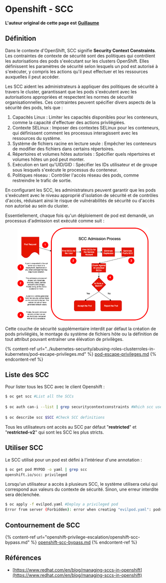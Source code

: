 # Openshift - SCC

**L'auteur original de cette page est** [**Guillaume**](https://www.linkedin.com/in/guillaume-chapela-ab4b9a196)

## Définition

Dans le contexte d'OpenShift, SCC signifie **Security Context Constraints**. Les contraintes de contexte de sécurité sont des politiques qui contrôlent les autorisations des pods s'exécutant sur les clusters OpenShift. Elles définissent les paramètres de sécurité selon lesquels un pod est autorisé à s'exécuter, y compris les actions qu'il peut effectuer et les ressources auxquelles il peut accéder.

Les SCC aident les administrateurs à appliquer des politiques de sécurité à travers le cluster, garantissant que les pods s'exécutent avec les autorisations appropriées et respectent les normes de sécurité organisationnelles. Ces contraintes peuvent spécifier divers aspects de la sécurité des pods, tels que :

1. Capacités Linux : Limiter les capacités disponibles pour les conteneurs, comme la capacité d'effectuer des actions privilégiées.
2. Contexte SELinux : Imposer des contextes SELinux pour les conteneurs, qui définissent comment les processus interagissent avec les ressources du système.
3. Système de fichiers racine en lecture seule : Empêcher les conteneurs de modifier des fichiers dans certains répertoires.
4. Répertoires et volumes hôtes autorisés : Spécifier quels répertoires et volumes hôtes un pod peut monter.
5. Exécution en tant qu'UID/GID : Spécifier les IDs utilisateur et de groupe sous lesquels s'exécute le processus du conteneur.
6. Politiques réseau : Contrôler l'accès réseau des pods, comme restreindre le trafic de sortie.

En configurant les SCC, les administrateurs peuvent garantir que les pods s'exécutent avec le niveau approprié d'isolation de sécurité et de contrôles d'accès, réduisant ainsi le risque de vulnérabilités de sécurité ou d'accès non autorisé au sein du cluster.

Essentiellement, chaque fois qu'un déploiement de pod est demandé, un processus d'admission est exécuté comme suit :

<figure><img src="../../.gitbook/assets/Managing SCCs in OpenShift-1.png" alt=""><figcaption></figcaption></figure>

Cette couche de sécurité supplémentaire interdit par défaut la création de pods privilégiés, le montage du système de fichiers hôte ou la définition de tout attribut pouvant entraîner une élévation de privilèges.

{% content-ref url="../kubernetes-security/abusing-roles-clusterroles-in-kubernetes/pod-escape-privileges.md" %}
[pod-escape-privileges.md](../kubernetes-security/abusing-roles-clusterroles-in-kubernetes/pod-escape-privileges.md)
{% endcontent-ref %}

## Liste des SCC

Pour lister tous les SCC avec le client Openshift :
```bash
$ oc get scc #List all the SCCs

$ oc auth can-i --list | grep securitycontextconstraints #Which scc user can use

$ oc describe scc $SCC #Check SCC definitions
```
Tous les utilisateurs ont accès au SCC par défaut "**restricted**" et "**restricted-v2**" qui sont les SCC les plus stricts.

## Utiliser SCC

Le SCC utilisé pour un pod est défini à l'intérieur d'une annotation :
```bash
$ oc get pod MYPOD -o yaml | grep scc
openshift.io/scc: privileged
```
Lorsqu'un utilisateur a accès à plusieurs SCC, le système utilisera celui qui correspond aux valeurs du contexte de sécurité. Sinon, une erreur interdite sera déclenchée.
```bash
$ oc apply -f evilpod.yaml #Deploy a privileged pod
Error from server (Forbidden): error when creating "evilpod.yaml": pods "evilpod" is forbidden: unable to validate against any security context constrain
```
## Contournement de SCC

{% content-ref url="openshift-privilege-escalation/openshift-scc-bypass.md" %}
[openshift-scc-bypass.md](openshift-privilege-escalation/openshift-scc-bypass.md)
{% endcontent-ref %}

## Références

* [https://www.redhat.com/en/blog/managing-sccs-in-openshift](https://www.redhat.com/en/blog/managing-sccs-in-openshift)
